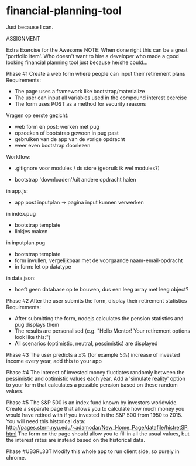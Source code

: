 # financial-planning-tool
Just because I can.

ASSIGNMENT

Extra Exercise for the Awesome
NOTE: When done right this can be a great 'portfolio item'. Who doesn't want to hire a developer who made a good looking financial planning tool just because he/she could...

Phase #1
Create a web form where people can input their retirement plans
Requirements:
* The page uses a framework like bootstrap/materialize
* The user can input all variables used in the compound interest exercise
* The form uses POST as a method for security reasons

Vragen op eerste gezicht:
- web form en post: werken met pug
- opzoeken of bootstrap gewoon in pug past
- gebruiken van de app van de vorige opdracht
- weer even bootstrap doorlezen

Workflow:
<!-- - make a repository -->
- .gitignore voor modules / ds store (gebruik ik wel modules?)
<!-- - handmatig .gitignore toevoegen (ivm onzichtbaar)
- npm init
- npm install express pug body-parser –-save
- touch app.js
- mkdir views
- touch views/index.pug
- touch views/inputplan.pug
- touch data.json -->
- bootstrap 'downloaden'/uit andere opdracht halen

in app.js:
<!-- - zet de vaste waarden bovenin
- zet de local port onderin
- app get index -> pagina zichtbaar krijgen
- app get inputplan -> pagina zichtbaar krijgen -->
- app post inputplan -> pagina input kunnen verwerken

in index.pug
- bootstrap template
- linkjes maken

in inputplan.pug
- bootstrap template
- form invullen, vergelijkbaar met de voorgaande naam-email-opdracht
- in form: let op datatype

in data.json:
- hoeft geen database op te bouwen, dus een leeg array met leeg object?


Phase #2
After the user submits the form, display their retirement statistics
Requirements:
* After submitting the form, nodejs calculates the pension statistics and pug displays them
* The results are personalised (e.g. "Hello Mentor! Your retirement options look like this:")
* All scenarios (optimistic, neutral, pessimistic) are displayed

Phase #3
The user predicts a x% (for example 5%) increase of invested income every year, add this to your app

Phase #4
The interest of invested money fluctiates randomly between the pessimistic and optimistic values each year. Add a 'simulate reality' option to your form that calculates a possible pension based on these random values.

Phase #5
The S&P 500 is an index fund known by investors worldwide. Create a separate page that allows you to calculate how much money you would have retired with if you invested in the S&P 500 from 1950 to 2015. You will need this historical data: http://pages.stern.nyu.edu/~adamodar/New_Home_Page/datafile/histretSP.html
The form on the page should allow you to fill in all the usual values, but the interest rates are instead based on the historical data.

Phase #UB3RL33T
Modify this whole app to run client side, so purely in chrome.